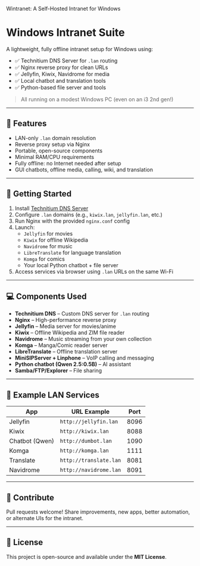 Wintranet: A Self-Hosted Intranet for Windows
# Windows Intranet Suite

A lightweight, fully offline intranet setup for Windows using:

- ✅ Technitium DNS Server for `.lan` routing
- ✅ Nginx reverse proxy for clean URLs
- ✅ Jellyfin, Kiwix, Navidrome for media
- ✅ Local chatbot and translation tools
- ✅ Python-based file server and tools

> All running on a modest Windows PC (even on an i3 2nd gen!)

---

## 🔧 Features

- LAN-only `.lan` domain resolution
- Reverse proxy setup via Nginx
- Portable, open-source components
- Minimal RAM/CPU requirements
- Fully offline: no Internet needed after setup
- GUI chatbots, offline media, calling, wiki, and translation

---

## 🚀 Getting Started

1. Install [Technitium DNS Server](https://technitium.com/dns/)
2. Configure `.lan` domains (e.g., `kiwix.lan`, `jellyfin.lan`, etc.)
3. Run Nginx with the provided `nginx.conf` config
4. Launch:
    - `Jellyfin` for movies
    - `Kiwix` for offline Wikipedia
    - `Navidrome` for music
    - `LibreTranslate` for language translation
    - `Komga` for comics
    - Your local Python chatbot + file server
5. Access services via browser using `.lan` URLs on the same Wi-Fi

---

## 💻 Components Used

- **Technitium DNS** – Custom DNS server for `.lan` routing
- **Nginx** – High-performance reverse proxy
- **Jellyfin** – Media server for movies/anime
- **Kiwix** – Offline Wikipedia and ZIM file reader
- **Navidrome** – Music streaming from your own collection
- **Komga** – Manga/Comic reader server
- **LibreTranslate** – Offline translation server
- **MiniSIPServer + Linphone** – VoIP calling and messaging
- **Python chatbot (Qwen 2.5:0.5B)** – AI assistant
- **Samba/FTP/Explorer** – File sharing

---

## 📂 Example LAN Services

| App           | URL Example         | Port  |
|----------------|---------------------|-------|
| Jellyfin       | `http://jellyfin.lan`   | 8096 |
| Kiwix          | `http://kiwix.lan`      | 8088 |
| Chatbot (Qwen) | `http://dumbot.lan`     | 1090 |
| Komga          | `http://komga.lan`      | 1111 |
| Translate      | `http://translate.lan`  | 8081 |
| Navidrome      | `http://navidrome.lan`  | 8091 |

---

## 🤝 Contribute

Pull requests welcome! Share improvements, new apps, better automation, or alternate UIs for the intranet.

---

## 📄 License

This project is open-source and available under the **MIT License**.  

